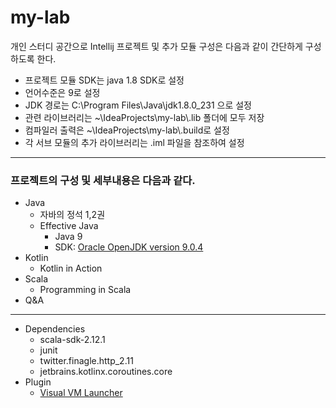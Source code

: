 # my-lab
개인 스터디 공간으로 Intellij 프로젝트 및 추가 모듈 구성은 다음과 같이 간단하게 구성하도록 한다.
- 프로젝트 모듈 SDK는 java 1.8 SDK로 설정
- 언어수준은 9로 설정
- JDK 경로는 C:\Program Files\Java\jdk1.8.0_231 으로 설정
- 관련 라이브러리는 ~\IdeaProjects\my-lab\\.lib 폴더에 모두 저장
- 컴파일러 출력은 ~\IdeaProjects\my-lab\\.build로 설정
- 각 서브 모듈의 추가 라이브러리는 .iml 파일을 참조하여 설정
---
### 프로젝트의 구성 및 세부내용은 다음과 같다.
* Java
  * 자바의 정석 1,2권
  * Effective Java
    * Java 9 
    * SDK: [Oracle OpenJDK version 9.0.4](https://www.oracle.com/kr/java/technologies/javase/javase9-archive-downloads.html)
* Kotlin
  * Kotlin in Action
* Scala
  * Programming in Scala
* Q&A
---
* Dependencies
  * scala-sdk-2.12.1
  * junit
  * twitter.finagle.http_2.11
  * jetbrains.kotlinx.coroutines.core
* Plugin
  * [Visual VM Launcher](https://visualvm.github.io/download.html)
